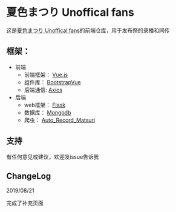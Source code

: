 # 夏色まつり Unoffical fans

这是[夏色まつり Unoffical fans](https://matsuri.design/)的前端仓库，用于发布祭的录播和同传

## 框架：
- 前端
    -   前端框架： [Vue.js](https://vuejs.org/)
    -   组件库： [BootstrapVue](https://bootstrap-vue.js.org/)
    -   后端通信: [Axios](https://github.com/axios/axios)
- 后端
    -  web框架： [Flask](https://github.com/pallets/flask)
    -  数据库： [Mongodb](https://github.com/mongodb/mongo)
    -  爬虫： [Auto_Record_Matsuri](https://github.com/fzxiao233/Auto_Record_Matsuri)

## 支持
 
有任何意见或建议，欢迎发issue告诉我

## ChangeLog

2019/08/21

完成了补充页面